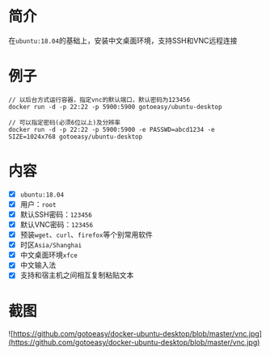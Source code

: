 # 简介
在`ubuntu:18.04`的基础上，安装中文桌面环境，支持SSH和VNC远程连接

# 例子
```
// 以后台方式运行容器，指定vnc的默认端口，默认密码为123456
docker run -d -p 22:22 -p 5900:5900 gotoeasy/ubuntu-desktop

// 可以指定密码(必须6位以上)及分辨率
docker run -d -p 22:22 -p 5900:5900 -e PASSWD=abcd1234 -e SIZE=1024x768 gotoeasy/ubuntu-desktop
```

# 内容

- [x] `ubuntu:18.04`
- [x] 用户：`root`
- [x] 默认SSH密码：`123456`
- [x] 默认VNC密码：`123456`
- [x] 预装`wget`、`curl`、`firefox`等个别常用软件
- [x] 时区`Asia/Shanghai`
- [x] 中文桌面环境`xfce`
- [x] 中文输入法
- [x] 支持和宿主机之间相互复制粘贴文本

# 截图
![https://github.com/gotoeasy/docker-ubuntu-desktop/blob/master/vnc.jpg](https://github.com/gotoeasy/docker-ubuntu-desktop/blob/master/vnc.jpg)
